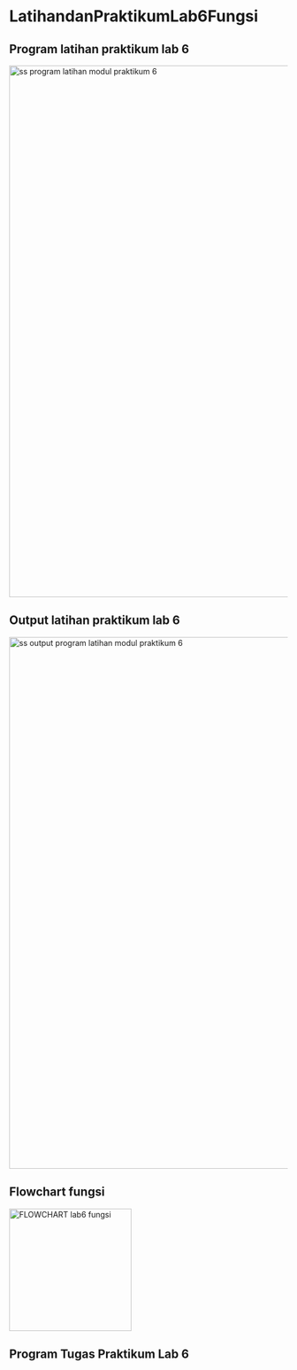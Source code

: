 # LatihandanPraktikumLab6Fungsi

## Program latihan praktikum lab 6

<img width="960" alt="ss program latihan modul praktikum 6" src="https://user-images.githubusercontent.com/116411792/206655275-737d336c-b19b-460b-81cb-03c639abf75f.png">

## Output latihan praktikum lab 6

<img width="960" alt="ss output program latihan modul praktikum 6" src="https://user-images.githubusercontent.com/116411792/206655295-c92093ec-b783-457c-83f8-702f1960361a.png">


## Flowchart fungsi

<img width="221" alt="FLOWCHART lab6 fungsi" src="https://user-images.githubusercontent.com/116411792/206681562-bc113679-0bb3-4243-9853-b0da3457fe48.png">


## Program Tugas Praktikum Lab 6